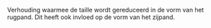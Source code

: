 
Verhouding waarmee de taille wordt gereduceerd in de vorm van het rugpand. Dit heeft ook invloed op de vorm van het zijpand.